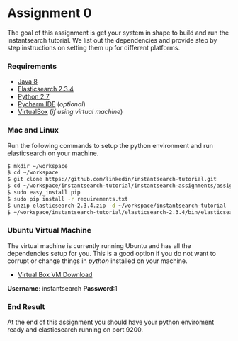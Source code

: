 # Assignment 0

The goal of this assignment is get your system in shape to build and run the instantsearch tutorial. We list out the dependencies and provide step by step instructions on setting them up for different platforms.

### Requirements
- [Java 8](http://www.oracle.com/technetwork/java/javase/downloads/jdk8-downloads-2133151.html)
- [Elasticsearch 2.3.4](https://www.elastic.co/downloads/elasticsearch)
- [Python 2.7](https://www.python.org/downloads/)
- [Pycharm IDE](https://www.jetbrains.com/pycharm/download/) (*optional*)
- [VirtualBox](https://www.virtualbox.org/wiki/Downloads) (*if using virtual machine*)

### Mac and Linux
Run the following commands to setup the python environment and run elasticsearch on your machine.

```sh
$ mkdir ~/workspace
$ cd ~/workspace
$ git clone https://github.com/linkedin/instantsearch-tutorial.git
$ cd ~/workspace/instantsearch-tutorial/instantsearch-assignments/assigment0/exercise
$ sudo easy_install pip
$ sudo pip install -r requirements.txt
$ unzip elasticsearch-2.3.4.zip -d ~/workspace/instantsearch-tutorial
$ ~/workspace/instantsearch-tutorial/elasticsearch-2.3.4/bin/elasticsearch
```

### Ubuntu Virtual Machine
The virtual machine is currently running Ubuntu and has all the dependencies setup for you. This is a good option if you do not want to corrupt or change things in *python* installed on your machine. 
* [Virtual Box VM Download](https://drive.google.com/open?id=0B1eBBrAnKVJlbnVCZ2wwbWxqS2c)

**Username**: instantsearch 
**Password**:1

### End Result
At the end of this assignment you should have your python enviroment ready and elasticsearch running on port 9200. 

